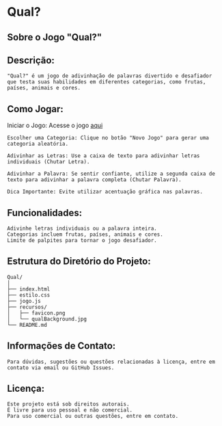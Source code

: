 # Qual?

## Sobre o Jogo "Qual?"

## Descrição:

    "Qual?" é um jogo de adivinhação de palavras divertido e desafiador
    que testa suas habilidades em diferentes categorias, como frutas, países, animais e cores.

## Como Jogar:
Iniciar o Jogo: Acesse o jogo [aqui](https://jogo-adivinhacao-sage.vercel.app/)


    Escolher uma Categoria: Clique no botão "Novo Jogo" para gerar uma categoria aleatória.

    Adivinhar as Letras: Use a caixa de texto para adivinhar letras individuais (Chutar Letra).

    Adivinhar a Palavra: Se sentir confiante, utilize a segunda caixa de texto para adivinhar a palavra completa (Chutar Palavra).
    
    Dica Importante: Evite utilizar acentuação gráfica nas palavras.

## Funcionalidades:

    Adivinhe letras individuais ou a palavra inteira.
    Categorias incluem frutas, países, animais e cores.
    Limite de palpites para tornar o jogo desafiador.

## Estrutura do Diretório do Projeto:

    Qual/
    │
    ├── index.html
    ├── estilo.css
    ├── jogo.js
    ├── recursos/
    │   ├── favicon.png
    │   └── qualBackground.jpg
    └── README.md

## Informações de Contato:

    Para dúvidas, sugestões ou questões relacionadas à licença, entre em contato via email ou GitHub Issues.

## Licença:

    Este projeto está sob direitos autorais. 
    É livre para uso pessoal e não comercial. 
    Para uso comercial ou outras questões, entre em contato.